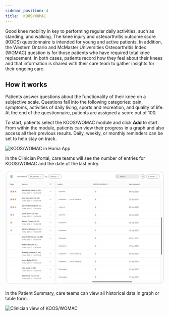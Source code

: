```yaml
---
sidebar_position: 4
title:  KOOS/WOMAC
---
```


Good knee mobility in key to performing regular daily activities, such as standing, and walking. The knee injury and osteoarthritis outcome score (KOOS) questionnaire is intended for young and active patients. In addition, the Western Ontario and McMaster Universities Osteoarthritis Index (WOMAC) question is for those patients who have required total knee replacement. In both cases, patients record how they feel about their knees and that information is shared with their care team to gather insights for their ongoing care.

## How it works

Patients answer questions about the functionality of their knee on a subjective scale. Questions fall into the following categories: pain, symptoms, activities of daily living, sports and recreation, and quality of life. At the end of the questionnaire, patients are assigned a score out of 100.

To start, patients select the KOOS/WOMAC module and click **Add** to start. From within the module, patients can view their progress in a graph and also access all their previous results. Daily, weekly, or monthly reminders can be set to help stay on track.

![KOOS/WOMAC in Huma App](./assets/koos-womac.png)

In the Clinician Portal, care teams will see the number of entries for KOOS/WOMAC and the date of the last entry.

![Clinician view of KOOS/WOMAC](./assets/cp-patient-list-koos-womac.png)

In the Patient Summary, care teams can view all historical data in graph or table form.

![Clinician view of KOOS/WOMAC](./assets/cp-module-details-koos-womac.png)
